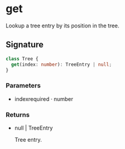 # get

Lookup a tree entry by its position in the tree.

## Signature

```ts
class Tree {
  get(index: number): TreeEntry | null;
}
```

### Parameters

<ul class="param-ul">
  <li class="param-li param-li-root">
    <span class="param-name">index</span><span class="param-required">required</span>&nbsp;·&nbsp;<span class="param-type">number</span>
    <br>
  </li>
</ul>

### Returns

<ul class="param-ul">
  <li class="param-li param-li-root">
    <span class="param-type">null | TreeEntry</span>
    <br>
    <p class="param-description">Tree entry.</p>
  </li>
</ul>